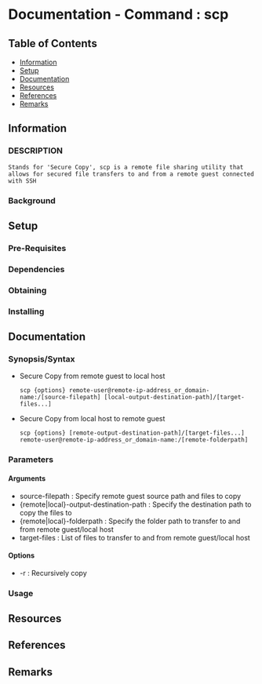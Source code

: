 # Documentation - Command : scp

## Table of Contents
+ [Information](#information)
+ [Setup](#setup)
+ [Documentation](#documentation)
+ [Resources](#resources)
+ [References](#references)
+ [Remarks](#remarks)

## Information

### DESCRIPTION

```
Stands for 'Secure Copy', scp is a remote file sharing utility that allows for secured file transfers to and from a remote guest connected with SSH
```

### Background

## Setup

### Pre-Requisites

### Dependencies

### Obtaining

### Installing

## Documentation

### Synopsis/Syntax

- Secure Copy from remote guest to local host
	```console
	scp {options} remote-user@remote-ip-address_or_domain-name:/[source-filepath] [local-output-destination-path]/[target-files...]
	```

- Secure Copy from local host to remote guest
	```console
	scp {options} [remote-output-destination-path]/[target-files...] remote-user@remote-ip-address_or_domain-name:/[remote-folderpath]
	```

### Parameters
#### Arguments
+ source-filepath : Specify remote guest source path and files to copy
+ {remote|local}-output-destination-path : Specify the destination path to copy the files to
+ {remote|local}-folderpath : Specify the folder path to transfer to and from remote guest/local host
+ target-files : List of files to transfer to and from remote guest/local host
#### Options
+ -r : Recursively copy

### Usage


## Resources

## References

## Remarks

